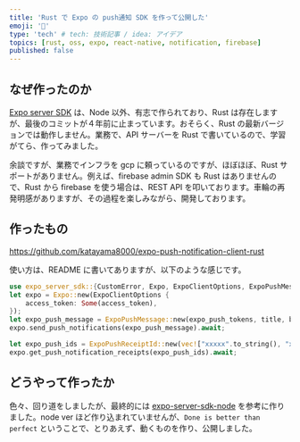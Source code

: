 ```yaml
---
title: 'Rust で Expo の push通知 SDK を作って公開した'
emoji: '🦍'
type: 'tech' # tech: 技術記事 / idea: アイデア
topics: [rust, oss, expo, react-native, notification, firebase]
published: false
---
```


## なぜ作ったのか

[Expo server SDK](https://docs.expo.dev/push-notifications/sending-notifications/#send-push-notifications-using-a-server) は、Node 以外、有志で作られており、Rust は存在しますが、最後のコミットが４年前に止まっています。おそらく、Rust の最新バージョンでは動作しません。業務で、API サーバーを Rust で書いているので、学習がてら、作ってみました。

余談ですが、業務でインフラを gcp に頼っているのですが、ほぼほぼ、Rust サポートがありません。例えば、firebase admin SDK も Rust はありませんので、Rust から firebase を使う場合は、REST API を叩いております。車輪の再発明感がありますが、その過程を楽しみながら、開発しております。

## 作ったもの

https://github.com/katayama8000/expo-push-notification-client-rust

使い方は、README に書いてありますが、以下のような感じです。

```rust
use expo_server_sdk::{CustomError, Expo, ExpoClientOptions, ExpoPushMessage, ExpoPushTicket};
let expo = Expo::new(ExpoClientOptions {
    access_token: Some(access_token),
});
let expo_push_message = ExpoPushMessage::new(expo_push_tokens, title, body);
expo.send_push_notifications(expo_push_message).await;

let expo_push_ids = ExpoPushReceiptId::new(vec!["xxxxx".to_string(), "xxxxx".to_string()]);
expo.get_push_notification_receipts(expo_push_ids).await;
```

## どうやって作ったか

色々、回り道をしましたが、最終的には [expo-server-sdk-node](https://github.com/expo/expo-server-sdk-node) を参考に作りました。node ver ほど作り込まれていませんが、`Done is better than perfect` ということで、とりあえず、動くものを作り、公開しました。
